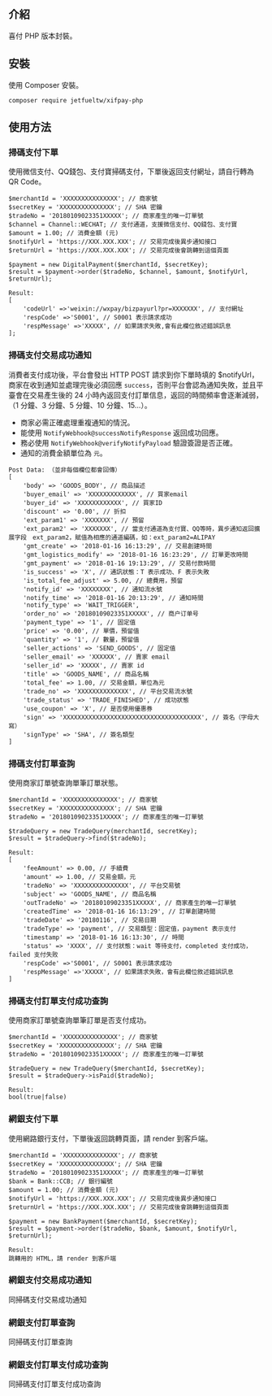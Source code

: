 ## 介紹

喜付 PHP 版本封裝。

## 安裝

使用 Composer 安裝。

```
composer require jetfueltw/xifpay-php
```

## 使用方法

### 掃碼支付下單

使用微信支付、QQ錢包、支付寶掃碼支付，下單後返回支付網址，請自行轉為 QR Code。

```
$merchantId = 'XXXXXXXXXXXXXXX'; // 商家號
$secretKey = 'XXXXXXXXXXXXXXX'; // SHA 密鑰
$tradeNo = '20180109023351XXXXX'; // 商家產生的唯一訂單號
$channel = Channel::WECHAT; // 支付通道，支援微信支付、QQ錢包、支付寶
$amount = 1.00; // 消費金額 (元)
$notifyUrl = 'https://XXX.XXX.XXX'; // 交易完成後異步通知接口
$returnUrl = 'https://XXX.XXX.XXX'; // 交易完成後會跳轉到這個頁面
```
```
$payment = new DigitalPayment($merchantId, $secretKey);
$result = $payment->order($tradeNo, $channel, $amount, $notifyUrl, $returnUrl);
```
```
Result:
[
    'codeUrl' =>'weixin://wxpay/bizpayurl?pr=XXXXXXX', // 支付網址
    'respCode' =>'S0001', // S0001 表示請求成功
    'respMessage' =>'XXXXX', // 如果請求失敗,會有此欄位敘述錯誤訊息
];
```

### 掃碼支付交易成功通知

消費者支付成功後，平台會發出 HTTP POST 請求到你下單時填的 $notifyUrl，商家在收到通知並處理完後必須回應 `success`，否則平台會認為通知失敗，並且平臺會在交易產生後的 24 小時內返回支付訂單信息，返回的時間頻率會逐漸減弱，（1 分鐘、3 分鐘、5 分鐘、10 分鐘、15...）。

* 商家必需正確處理重複通知的情況。
* 能使用 `NotifyWebhook@successNotifyResponse` 返回成功回應。  
* 務必使用 `NotifyWebhook@verifyNotifyPayload` 驗證簽證是否正確。
* 通知的消費金額單位為 `元`。 

```
Post Data: （並非每個欄位都會回傳）
[
    'body' => 'GOODS_BODY', // 商品描述
    'buyer_email' => 'XXXXXXXXXXXXX', // 買家email
    'buyer_id' => 'XXXXXXXXXXXX', // 買家ID
    'discount' => '0.00', // 折扣
    'ext_param1' => 'XXXXXXX', // 預留
    'ext_param2' => 'XXXXXXX', // 當支付通道為支付寶、QQ等時，異步通知返回擴展字段　ext_param2，賦值為相應的通道編碼，如：ext_param2=ALIPAY
    'gmt_create' => '2018-01-16 16:13:29', // 交易創建時間
    'gmt_logistics_modify' => '2018-01-16 16:23:29', // 訂單更改時間
    'gmt_payment' => '2018-01-16 19:13:29', // 交易付款時間
    'is_success' => 'X', // 通訊狀態：T 表示成功、F 表示失敗
    'is_total_fee_adjust' => 5.00, // 總費用，預留
    'notify_id' => 'XXXXXXXX', // 通知流水號
    'notify_time' => '2018-01-16 20:13:29', // 通知時間
    'notify_type' => 'WAIT_TRIGGER',
    'order_no' => '20180109023351XXXXX', // 商户订单号
    'payment_type' => '1', // 固定值
    'price' => '0.00', // 單價，預留值
    'quantity' => '1', // 數量，預留值
    'seller_actions' => 'SEND_GOODS', // 固定值
    'seller_email' => 'XXXXXX', // 賣家 email
    'seller_id' => 'XXXXX', // 賣家 id
    'title' => 'GOODS_NAME', // 商品名稱
    'total_fee' => 1.00, // 交易金額，單位為元
    'trade_no' => 'XXXXXXXXXXXXXX', // 平台交易流水號
    'trade_status' => 'TRADE_FINISHED', // 成功狀態
    'use_coupon' => 'X', // 是否使用優惠券
    'sign' => 'XXXXXXXXXXXXXXXXXXXXXXXXXXXXXXXXXXXXXX', // 簽名（字母大寫）
    'signType' => 'SHA', // 簽名類型
]
```

### 掃碼支付訂單查詢

使用商家訂單號查詢單筆訂單狀態。

```
$merchantId = 'XXXXXXXXXXXXXXX'; // 商家號
$secretKey = 'XXXXXXXXXXXXXXX'; // SHA 密鑰
$tradeNo = '20180109023351XXXXX'; // 商家產生的唯一訂單號
```
```
$tradeQuery = new TradeQuery(merchantId, secretKey);
$result = $tradeQuery->find($tradeNo);
```
```
Result:
[
    'feeAmount' => 0.00, // 手續費
    'amount' => 1.00, // 交易金額，元
    'tradeNo' => 'XXXXXXXXXXXXXXX', // 平台交易號
    'subject' => 'GOODS_NAME', // 商品名稱
    'outTradeNo' => '20180109023351XXXXX', // 商家產生的唯一訂單號
    'createdTime' => '2018-01-16 16:13:29', // 訂單創建時間
    'tradeDate' => '20180116', // 交易日期
    'tradeType' => 'payment', // 交易類型：固定值，payment 表示支付
    'timestamp' => '2018-01-16 16:13:30', // 時間
    'status' => 'XXXX', // 支付狀態：wait 等待支付，completed 支付成功，failed 支付失败
    'respCode' =>'S0001', // S0001 表示請求成功
    'respMessage' =>'XXXXX', // 如果請求失敗，會有此欄位敘述錯誤訊息 
]    
```

### 掃碼支付訂單支付成功查詢

使用商家訂單號查詢單筆訂單是否支付成功。

```
$merchantId = 'XXXXXXXXXXXXXXX'; // 商家號
$secretKey = 'XXXXXXXXXXXXXXX'; // SHA 密鑰
$tradeNo = '20180109023351XXXXX'; // 商家產生的唯一訂單號
```
```
$tradeQuery = new TradeQuery($merchantId, $secretKey);
$result = $tradeQuery->isPaid($tradeNo);
```
```
Result:
bool(true|false)
```   

### 網銀支付下單

使用網路銀行支付，下單後返回跳轉頁面，請 render 到客戶端。

```
$merchantId = 'XXXXXXXXXXXXXXX'; // 商家號
$secretKey = 'XXXXXXXXXXXXXXX'; // SHA 密鑰
$tradeNo = '20180109023351XXXXX'; // 商家產生的唯一訂單號
$bank = Bank::CCB; // 銀行編號
$amount = 1.00; // 消費金額 (元)
$notifyUrl = 'https://XXX.XXX.XXX'; // 交易完成後異步通知接口
$returnUrl = 'https://XXX.XXX.XXX'; // 交易完成後會跳轉到這個頁面
```
```
$payment = new BankPayment($merchantId, $secretKey);
$result = $payment->order($tradeNo, $bank, $amount, $notifyUrl, $returnUrl);
```
```
Result:
跳轉用的 HTML，請 render 到客戶端
```

### 網銀支付交易成功通知

同掃碼支付交易成功通知

### 網銀支付訂單查詢

同掃碼支付訂單查詢

### 網銀支付訂單支付成功查詢

同掃碼支付訂單支付成功查詢 